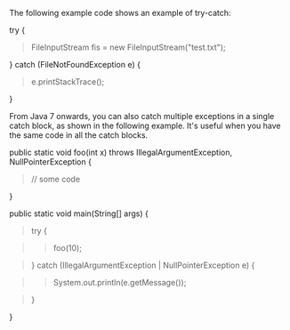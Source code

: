 The following example code shows an example of try-catch:

try {

>FileInputStream fis = new FileInputStream(\"test.txt\");

} catch (FileNotFoundException e) {

>e.printStackTrace();

}

From Java 7 onwards, you can also catch multiple exceptions in a single
catch block, as shown in the following example. It's useful when you
have the same code in all the catch blocks.

public static void foo(int x) throws IllegalArgumentException,
NullPointerException {

>// some code

}

public static void main(String\[\] args) {

>try {

>>foo(10);

>} catch (IllegalArgumentException \| NullPointerException e) {

>>System.out.println(e.getMessage());

>}

}